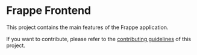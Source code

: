 # Frappe Frontend


This project contains the main features of the Frappe application.

If you want to contribute, please refer to the [contributing guidelines](./CONTRIBUTING.md) of this project.

